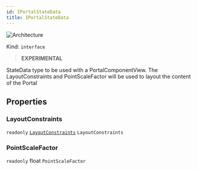 ```yaml
---
id: IPortalStateData
title: IPortalStateData
---
```


![Architecture](https://img.shields.io/badge/architecture-new_only-blue)

Kind: `interface`

> **EXPERIMENTAL**

StateData type to be used with a PortalComponentView. The LayoutConstraints and PointScaleFactor will be used to layout the content of the Portal

## Properties
### LayoutConstraints
`readonly`  [`LayoutConstraints`](LayoutConstraints) `LayoutConstraints`

### PointScaleFactor
`readonly`  float `PointScaleFactor`
